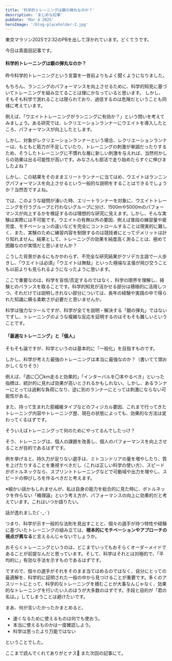 ```yaml
---
title: '科学的トレーニングは銀の弾丸なのか？'
description: 'まじめな記事'
pubDate: 'Mar 4 2025'
heroImage: '/blog-placeholder-2.jpg'
---
```


東京マラソン2025で2:32のPBを出して浮かれています。どくてうです。

今日は真面目記事です。

#### 科学的トレーニングは銀の弾丸なのか？

昨今科学的トレーニングという言葉を一昔前よりもよく聞くようになりました。

もちろん、ランニングのパフォーマンスを向上させるために、科学的知見に基づいてトレーニングを組み立てることは理にかなっていると思います。
しかし、そもそも科学で測れることは限られており、過信するのは危険だということも同様に考えています。

例えば、「ウエイトトレーニングがランニングに有効か？」という問いを考えてみましょう。ある研究では、レクリエーションランナーにウエイトを導入したところ、パフォーマンスが向上したとします。

しかし、対象がレクリエーションランナーという場合、レクリエーションランナーは、もともと筋力が不足していたり、トレーニングの刺激が単調だったりするため、そうしたトレーニングに不慣れな層に新しい刺激を与えれば、当然何かしらの効果は出る可能性が高いです。みなさんも部活で走り始めたらすぐに伸びましたよね？

しかし、この結果をそのままエリートランナーに当てはめ、ウエイトはランニングパフォーマンスを向上させるという一般的な説明をすることはできるでしょうか？当然否ですよね。

では、このような疑問が湧いた時、エリートランナーを対象に、ウエイトトレーニングを行うグループと行わないグループに分け、1500mや5000mのパフォーマンスが向上するかを検証するのは理想的な研究に見えます。しかし、そんな実験は実際には不可能です。ウエイトの有無以外の要因、例えば普段の練習量や疲労度、モチベーションの違いなどを完全にコントロールすることは現実的に難しく、また、実験のために練習内容を制限するのは競技者にとってデメリットは計り知れません。結果として、トレーニングの効果を純度高く測ることは、極めて困難なのが実情だと思いませんか？

こうした背景があるにもかかわらず、不完全な研究結果がクソデカ主語で一人歩きし、「ウエイトは必須」「ウエイトは無駄」といった極端な主張が飛び交うことも以前よりも見られるようになったように思います。

ここで重要なのは、科学を盲信/否定するのではなく、科学の限界を理解し、経験とのバランスを取ることです。科学的知見が活かせる部分は積極的に活用しつつ、それだけでは説明しきれない部分については、長年の経験や実践の中で得られた知識に頼る柔軟さが必要だと思いませんか。

科学は強力なツールですが、科学が全てを説明・解決する「銀の弾丸」ではないですし、トレーニングのような複雑な反応を証明するのはそもそも難しいということです。

#### 「最適なトレーニング」と「個人」

そもそも論ですが、科学というのは基本的に「一般化」を目指すものです。

しかし、科学が考えた最強のトレーニングは本当に最強なのか？（書いてて頭おかしくなりそう）

例えば、「週に〇〇km走ると効果的」「インターバルを〇本やるべき」といった指標は、統計的に見れば効果が高いとされるかもしれない。しかし、あるランナーにとっては過剰な負荷になり、逆に別のランナーにとっては刺激にならない可能性がある。

また、持って生まれた筋繊維タイプなどのフィジカル要因、これまで行ってきたトレーニング内容やトレーニング歴、現在の状態によっても、効果的な方法は変わってくるはずです。

そういえばトレーニングって何のためにやってるんでしたっけ？

そう、トレーニングは、個人の課題を改善し、個人のパフォーマンスを向上させることが目的であるはずです。

例を挙げると、持久力が足りない選手は、ミトコンドリアの量を増やしたり、質を上げたりすることを重視すべきだし（これは正しい科学の使い方）、スピードがボトルネックなら、スプリントトレーニングなどで可動域や出力を増やし、スピードの伸びしろを作るべきだと考えます。

※細かい話かもしれませんが、私は自身の能力を総合的に見た時に、ボトルネックを作らない「桶理論」という考え方が、パフォーマンスの向上に効果的だと考えています。これはいつか語りたい。

話が逸れました(´･_･`)

つまり、科学が示す一般的な法則を見出すことと、個々の選手が持つ特性や経験に基づいたトレーニングの組み立ては、**根本的にモチベーションやアプローチの視点が異なる**と言えるんじゃないでしょうか。

おそらくトレーニングというのは、どこまでいってもおそらくオーダーメイドであることが前提なんだと思っています。そして、科学はそれとは対極的で、「平均的に」有効な手法を示すものであるはずです。

ですので、個々の選手がそれをそのまま当てはめるのではなく、自分にとっての最適解を、科学的に証明された一般の中から見つけることが重要です。多くのアスリートにとって、科学的なトレーニングを積むことが大事なんじゃなく、効果的なトレーニングを行いたい人のほうが大多数のはずです。手段と目的が「君の名は。」してしまうことは避けたいです。

まあ、何が言いたかったかまとめると、

- 速くなるために使えるものは何でも使おう。
- 本当に使えるものかは一度確認しよう。
- 科学は思ったより万能ではない


ということでした。

ここまで読んでくれてありがとナス🍆
また次回の記事にて。